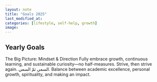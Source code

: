 ```yaml
---
layout: note
title: "Goals 2025"
last_modified_at: 
categories: [lifestyle, self-help, growth]
image: 
---
```


## Yearly Goals
The Big Picture: Mindset & Direction
Fully embrace growth, continuous learning, and sustainable curiosity—no half-measures.
Strive, then strive again. السعي ثمّ السعي.
Balance between academic excellence, personal growth, spirituality, and making an impact.

